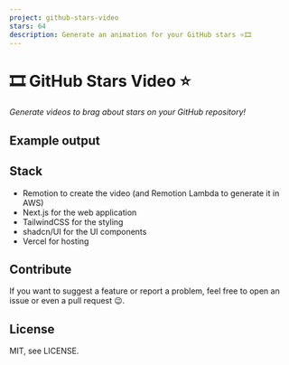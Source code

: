 ```yaml
---
project: github-stars-video
stars: 64
description: Generate an animation for your GitHub stars ⭐️🎞️
---
```


🎞️ GitHub Stars Video ⭐️
=========================

_Generate videos to brag about stars on your GitHub repository!_

Example output
--------------

Stack
-----

-   Remotion to create the video (and Remotion Lambda to generate it in AWS)
-   Next.js for the web application
-   TailwindCSS for the styling
-   shadcn/UI for the UI components
-   Vercel for hosting

Contribute
----------

If you want to suggest a feature or report a problem, feel free to open an issue or even a pull request 😉.

License
-------

MIT, see LICENSE.
